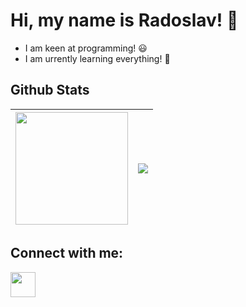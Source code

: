 # Hi, my name is Radoslav! 👋

- I am keen at programming! :smiley:
- I am urrently learning everything! :rofl:

## Github Stats

| <img height="180em" src="https://github-readme-stats.vercel.app/api?username=RadoslavDimchev&show_icons=true&hide_border=true&&count_private=true&include_all_commits=true" /> | <a href="#"><img align="center" src="https://github-readme-stats.vercel.app/api/top-langs/?username=RadoslavDimchev&layout=compact&hide_border=true" /></a> |
| ------------- | ------------- |

## Connect with me: 
 <a href=https://www.linkedin.com/in/radoslav-dimchev-408698239/> <img height="40em" src="https://cdn-icons-png.flaticon.com/512/61/61109.png" /><a/>
